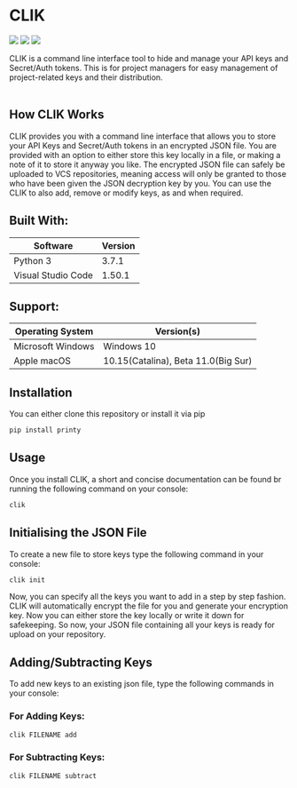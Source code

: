 # CLIK
![](https://img.shields.io/github/forks/MLSA-SRM/Project-CLIK?style=for-the-badge)
![](https://img.shields.io/github/stars/MLSA-SRM/Project-CLIK?color=purple&style=for-the-badge)
![](https://img.shields.io/badge/contributors-4-orange.svg?style=for-the-badge)

CLIK is a command line interface tool to hide and manage your API keys and Secret/Auth tokens.
This is for project managers for easy management of project-related keys and their distribution.
<br><br>
## How CLIK Works
CLIK provides you with a command line interface that allows you to store your API Keys and Secret/Auth tokens in an encrypted JSON file.
You are provided with an option to either store this key locally in a file, or making a note of it to store it anyway you like.
The encrypted JSON file can safely be uploaded to VCS repositories, meaning access will only be granted to those who have been given the JSON decryption key by you.
You can use the CLIK to also add, remove or modify keys, as and when required.
## Built With:
| Software | Version |
|----------|---------|
| Python 3 | 3.7.1 |
| Visual Studio Code| 1.50.1|

## Support:
| Operating System | Version(s) |
|----------|-------------|
| Microsoft Windows | Windows 10 |
| Apple macOS | 10.15(Catalina), Beta 11.0(Big Sur) |

## Installation
You can either clone this repository or install it via pip
```python
pip install printy
```

## Usage
Once you install CLIK, a short and concise documentation can be found br running the following command on your console:
```python
clik
```
## Initialising the JSON File
To create a new file to store keys type the following command in your console:
```python
clik init
```
Now, you can specify all the keys you want to add in a step by step fashion.
CLIK will automatically encrypt the file for you and generate your encryption key.
Now you can either store the key locally or write it down for safekeeping.
So now, your JSON file containing all your keys is ready for upload on your repository.
## Adding/Subtracting Keys
To add new keys to an existing json file, type the following commands in your console:
<br>
### For Adding Keys:
```python
clik FILENAME add
```

### For Subtracting Keys:
```python
clik FILENAME subtract
```
